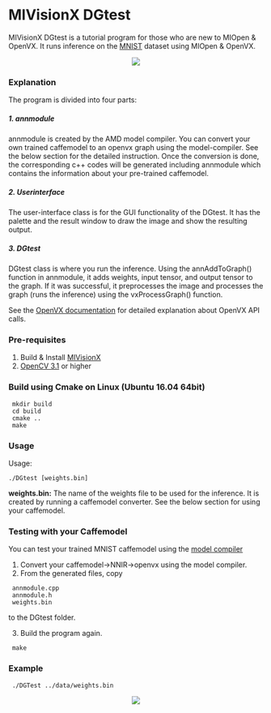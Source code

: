 # MIVisionX DGtest

MIVisionX DGtest is a tutorial program for those who are new to MIOpen & OpenVX. It runs inference on the [MNIST](http://yann.lecun.com/exdb/mnist/) dataset using MIOpen & OpenVX.

<p align="center">
 <img src="https://raw.githubusercontent.com/GPUOpen-ProfessionalCompute-Libraries/mivisionx/develop/docs/data/DGtest.gif">
</p>

### Explanation

The program is divided into four parts:

##### 1. annmodule

annmodule is created by the AMD model compiler. You can convert your own trained caffemodel to an openvx graph using the model-compiler. See the below section for the detailed instruction.
Once the conversion is done, the corresponding c++ codes will be generated including annmodule which contains the information about your pre-trained caffemodel.

##### 2. Userinterface

The user-interface class is for the GUI functionality of the DGtest.
It has the palette and the result window to draw the image and show the resulting output.

##### 3. DGtest

DGtest class is where you run the inference.
Using the annAddToGraph() function in annmodule, it adds weights, input tensor, and output tensor to the graph.
If it was successful, it preprocesses the image and processes the graph (runs the inference) using the vxProcessGraph() function.

See the [OpenVX documentation](https://www.khronos.org/registry/OpenVX/specs/1.0/html/index.html) for detailed explanation about OpenVX API calls.

### Pre-requisites

1. Build & Install [MIVisionX](https://github.com/GPUOpen-ProfessionalCompute-Libraries/MIVisionX#build--install-mivisionx)
2. [OpenCV 3.1](https://github.com/opencv/opencv/releases) or higher

### Build using Cmake on Linux (Ubuntu 16.04 64bit)

```
 mkdir build
 cd build
 cmake ..
 make
```

### Usage

 Usage: 
 
 ```
 ./DGtest [weights.bin]
 ```
 
**weights.bin:** The name of the weights file to be used for the inference. It is created by running a caffemodel converter.
See the below section for using your caffemodel.
 
### Testing with your Caffemodel

You can test your trained MNIST caffemodel using the [model compiler](https://github.com/GPUOpen-ProfessionalCompute-Libraries/amdovx-modules/tree/develop/utils/model_compiler)

 1. Convert your caffemodel->NNIR->openvx using the model compiler.
 2. From the generated files, copy

```
 annmodule.cpp
 annmodule.h
 weights.bin
```
 to the DGtest folder.

 3. Build the program again.

```
 make
```
 
### Example

```
 ./DGTest ../data/weights.bin
```
 
<p align="center">
 <img src="https://raw.githubusercontent.com/GPUOpen-ProfessionalCompute-Libraries/mivisionx/develop/docs/data/dg_test_sample.png">
</p>
